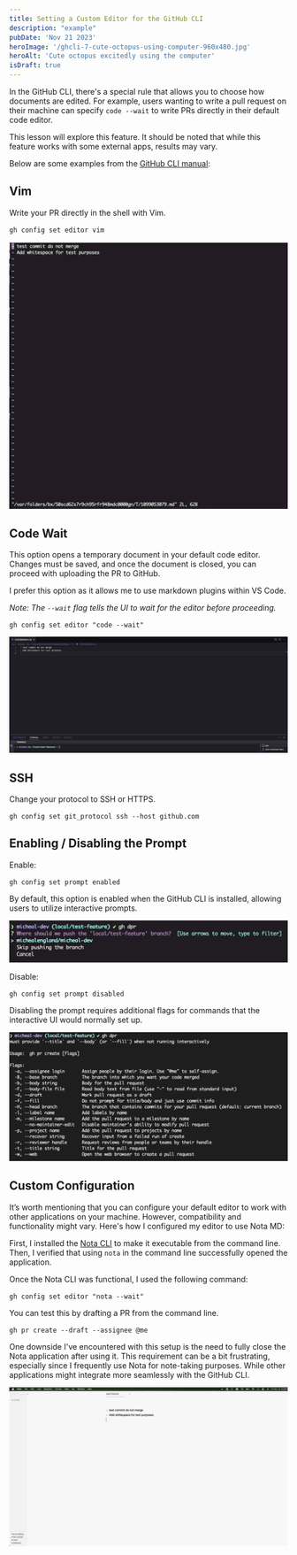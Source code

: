 ```yaml
---
title: Setting a Custom Editor for the GitHub CLI
description: "example"
pubDate: 'Nov 21 2023'
heroImage: '/ghcli-7-cute-octopus-using-computer-960x480.jpg'
heroAlt: 'Cute octopus excitedly using the computer'
isDraft: true
---
```


In the GitHub CLI, there's a special rule that allows you to choose how documents are edited. For example, users wanting to write a pull request on their machine can specify `code --wait` to write PRs directly in their default code editor.

This lesson will explore this feature. It should be noted that while this feature works with some external apps, results may vary.

Below are some examples from the [GitHub CLI manual](https://cli.github.com/manual/gh_config_set):
## Vim
Write your PR directly in the shell with Vim.
```shell
gh config set editor vim
```

![Editing commits with Vim](./assets/ghcli-7-commit-editor.jpg)

## Code Wait
This option opens a temporary document in your default code editor. Changes must be saved, and once the document is closed, you can proceed with uploading the PR to GitHub.

I prefer this option as it allows me to use markdown plugins within VS Code.

_Note: The `--wait` flag tells the UI to wait for the editor before proceeding._

```shell
gh config set editor "code --wait"
```

![Editing commits with VS Code using code --wait](./assets/ghcli-7-commi-code-wait.jpg)

## SSH
Change your protocol to SSH or HTTPS.

```shell
gh config set git_protocol ssh --host github.com
```

## Enabling / Disabling the Prompt
Enable:
```shell
gh config set prompt enabled
```

By default, this option is enabled when the GitHub CLI is installed, allowing users to utilize interactive prompts.

![GH CLI interactive prompts allow the interactive UI within terminal](./assets/ghcli-7-interactive-prompts.jpg)

Disable:
```shell
gh config set prompt disabled
```

Disabling the prompt requires additional flags for commands that the interactive UI would normally set up.

![Disable the GH CLI interactive prompts allows for fast updates with preconfigured commands](./assets/ghcli-7-interactive-prompts-disabled.jpg)

## Custom Configuration
It’s worth mentioning that you can configure your default editor to work with other applications on your machine. However, compatibility and functionality might vary. Here's how I configured my editor to use Nota MD:

First, I installed the [Nota CLI](https://docs.nota.md/command-line-interface) to make it executable from the command line. Then, I verified that using `nota` in the command line successfully opened the application.

Once the Nota CLI was functional, I used the following command:

```shell
gh config set editor "nota --wait"
```

You can test this by drafting a PR from the command line.

```shell
gh pr create --draft --assignee @me
```

One downside I've encountered with this setup is the need to fully close the Nota application after using it. This requirement can be a bit frustrating, especially since I frequently use Nota for note-taking purposes. While other applications might integrate more seamlessly with the GitHub CLI.

![Using Nota as an editor with the GitHub CLI.](./assets/ghcli-7-nota-editor.png)
